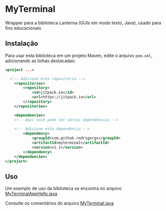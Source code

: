 # MyTerminal

Wrapper para a biblioteca Lanterna (GUIs em modo texto, Java), usado para fins educacionais

## Instalação

Para usar esta biblioteca em um projeto Maven, edite o arquivo `pom.xml`, adicionando as linhas destacadas:

```xml
<project ...>

  <!-- Adicione este repositório -->
	<repositories>
		<repository>
			<id>jitpack.io</id>
			<url>https://jitpack.io</url>
		</repository>
	</repositories>

	<dependencies>
    <!-- Aqui você pode ter várias dependências -->
    
    <!-- Adicione esta dependência -->
		<dependency>
			<groupId>com.github.rodrigorgs</groupId>
			<artifactId>myterminal</artifactId>
			<version>v1.1</version>
		</dependency>
	</dependencies>
</project>
```

## Uso

Um exemplo de uso da biblioteca se encontra no arquivo [MyTerminalAppHello.java](src/main/java/br/ufba/myterminal/examples/MyTerminalAppHello.java)

Consulte os comentários do arquivo [MyTerminal.java](src/main/java/br/ufba/myterminal/MyTerminal.java)
